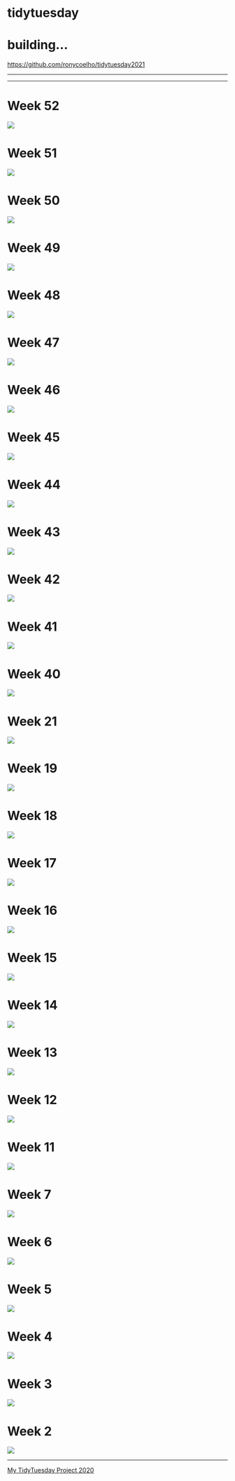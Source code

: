 # tidytuesday

# building...

https://github.com/ronycoelho/tidytuesday2021

---------------

---------------------------------------------

# Week 52
![](https://github.com/ronycoelho/tidytuesday2021/blob/main/codes/week_52/week_52.png?raw=true)

# Week 51
![](https://github.com/ronycoelho/tidytuesday2021/blob/main/codes/week_51/week_51.png?raw=true)

# Week 50
![](https://github.com/ronycoelho/tidytuesday2021/blob/main/codes/week_50/week_50.1.png?raw=true)

# Week 49
![](https://github.com/ronycoelho/tidytuesday2021/blob/main/codes/week_49/week_49.png?raw=true)

# Week 48
![](https://github.com/ronycoelho/tidytuesday2021/blob/main/codes/week_48/week_48.png?raw=true)

# Week 47
![](https://github.com/ronycoelho/tidytuesday2021/blob/main/codes/week_47/week_47.png?raw=true)

# Week 46
![](https://github.com/ronycoelho/tidytuesday2021/blob/main/codes/week_46/week_46.png?raw=true)

# Week 45
![](https://github.com/ronycoelho/tidytuesday2021/blob/main/codes/week_45/week_45.png?raw=true)

# Week 44
![](https://github.com/ronycoelho/tidytuesday2021/blob/main/codes/week_44/week_44.png?raw=true)

# Week 43
![](https://github.com/ronycoelho/tidytuesday2021/blob/main/codes/week_43/week_43.png?raw=true)


# Week 42
![](https://github.com/ronycoelho/tidytuesday2021/blob/main/codes/week_42/week_42.png?raw=true)

# Week 41
![](https://github.com/ronycoelho/tidytuesday2021/blob/main/codes/week_41/week_41.gif?raw=true)

# Week 40
![](https://github.com/ronycoelho/tidytuesday2021/blob/main/codes/week_40/week_40.png?raw=true)

# Week 21
![](https://github.com/ronycoelho/tidytuesday2021/blob/main/codes/week_21/week_21.png?raw=true)

# Week 19
![](https://github.com/ronycoelho/tidytuesday2021/blob/main/codes/week_19/week_19.png?raw=true)

# Week 18
![](https://github.com/ronycoelho/tidytuesday2021/blob/main/codes/week_18/week_18.png?raw=true)

# Week 17
![](https://github.com/ronycoelho/tidytuesday2021/blob/main/codes/week_17/week_17.png?raw=true)

# Week 16
![](https://github.com/ronycoelho/tidytuesday2021/blob/main/codes/week_16/week_16.png?raw=true)

# Week 15
![](https://github.com/ronycoelho/tidytuesday2021/blob/main/codes/week_15/week_15.png?raw=true)

# Week 14
![](https://github.com/ronycoelho/tidytuesday2021/blob/main/codes/week_14/week_14.png?raw=true)

# Week 13
![](https://github.com/ronycoelho/tidytuesday2021/blob/main/codes/weeK_13/week_13.png?raw=true)

# Week 12
![](https://github.com/ronycoelho/tidytuesday2021/blob/main/codes/weeK_12/week_12.png?raw=true)

# Week 11
![](https://github.com/ronycoelho/tidytuesday2021/blob/main/codes/week_11/week_11.png?raw=true)

# Week 7
![](https://github.com/ronycoelho/tidytuesday2021/blob/main/codes/week_07/week_07.png?raw=true)

# Week 6
![](https://github.com/ronycoelho/tidytuesday2021/blob/main/codes/week_06/week_06.png?raw=true)

# Week 5
![](https://github.com/ronycoelho/tidytuesday2021/blob/main/codes/week_05/week_5.png?raw=true)

# Week 4
![](https://github.com/ronycoelho/tidytuesday2021/blob/main/codes/week_04/week_4.png?raw=true)

# Week 3
![](https://github.com/ronycoelho/tidytuesday2021/blob/main/codes/week_03/week_3.png?raw=true)


# Week 2
![](https://github.com/ronycoelho/tidytuesday2021/blob/main/codes/weeK_02/week_2.png?raw=true)

-------------------------------------------

[My TidyTuesday Project 2020](https://github.com/ronycoelho/tidytuesday)